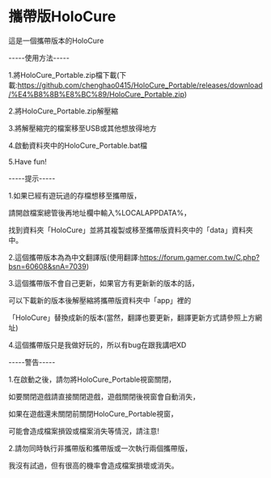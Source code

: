 # 攜帶版HoloCure
這是一個攜帶版本的HoloCure

-----使用方法-----

1.將HoloCure_Portable.zip檔下載(下載:https://github.com/chenghao0415/HoloCure_Portable/releases/download/%E4%B8%8B%E8%BC%89/HoloCure_Portable.zip)

2.將HoloCure_Portable.zip解壓縮

3.將解壓縮完的檔案移至USB或其他想放得地方

4.啟動資料夾中的HoloCure_Portable.bat檔

5.Have fun!

-----提示-----

1.如果已經有遊玩過的存檔想移至攜帶版，

  請開啟檔案總管後再地址欄中輸入%LOCALAPPDATA%，

  找到資料夾「HoloCure」並將其複製或移至攜帶版資料夾中的「data」資料夾中。

2.這個攜帶版本為為中文翻譯版(使用翻譯:https://forum.gamer.com.tw/C.php?bsn=60608&snA=7039)

3.這個攜帶版不會自己更新，如果官方有更新新的版本的話，
  
  可以下載新的版本後解壓縮將攜帶版資料夾中「app」裡的

 「HoloCure」替換成新的版本(當然，翻譯也要更新，翻譯更新方式請參照上方網址)

4.這個攜帶版只是我做好玩的，所以有bug在跟我講吧XD

-----警告-----

1.在啟動之後，請勿將HoloCure_Portable視窗關閉，

如要關閉遊戲請直接關閉遊戲，遊戲關閉後視窗會自動消失，

如果在遊戲還未關閉前關閉HoloCure_Portable視窗，

可能會造成檔案損毀或檔案消失等情況，請注意!

2.請勿同時執行非攜帶版和攜帶版或一次執行兩個攜帶版，

我沒有試過，但有很高的機率會造成檔案損壞或消失。
